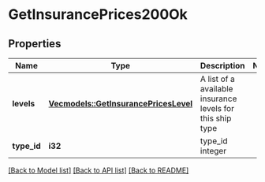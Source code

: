 # GetInsurancePrices200Ok

## Properties

Name | Type | Description | Notes
------------ | ------------- | ------------- | -------------
**levels** | [**Vec<models::GetInsurancePricesLevel>**](get_insurance_prices_level.md) | A list of a available insurance levels for this ship type | 
**type_id** | **i32** | type_id integer | 

[[Back to Model list]](../README.md#documentation-for-models) [[Back to API list]](../README.md#documentation-for-api-endpoints) [[Back to README]](../README.md)



